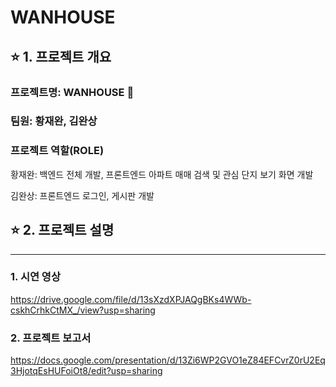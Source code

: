 # **WANHOUSE**

## ⭐ 1. 프로젝트 개요

### 프로젝트명: WANHOUSE 🏡

### 팀원: 황재완, 김완상
### 프로젝트 역할(ROLE)
황재완: 백엔드 전체 개발, 프론트엔드 아파트 매매 검색 및 관심 단지 보기 화면 개발

김완상: 프론트엔드 로그인, 게시판 개발
## ⭐ 2. 프로젝트 설명

---
### 1. 시연 영상
https://drive.google.com/file/d/13sXzdXPJAQgBKs4WWb-cskhCrhkCtMX_/view?usp=sharing

### 2. 프로젝트 보고서
https://docs.google.com/presentation/d/13Zi6WP2GVO1eZ84EFCvrZ0rU2Eq3HjotqEsHUFoiOt8/edit?usp=sharing
